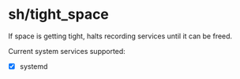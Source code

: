sh/tight_space
==============

If space is getting tight, halts recording services until it can be freed.

Current system services supported:
- [x] systemd
